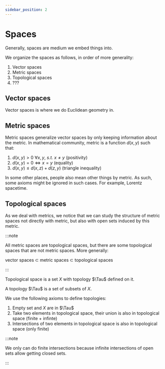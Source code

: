 ```yaml
---
sidebar_position: 2
---
```


# Spaces

Generally, spaces are medium we embed things into.

We organize the spaces as follows, in order of more generality:

1. Vector spaces
2. Metric spaces
3. Topological spaces
4. ???

## Vector spaces

Vector spaces is where we do Euclidean geometry in.

## Metric spaces

Metric spaces generalize vector spaces by only keeping information about the metric.
In mathematical community, metric is a function $d(x,y)$ such that:

1. $d(x,y) > 0 ~ \forall x, y, ~ \textit{s.t.}~ x \neq y$ (positivity)
2. $d(x,y) = 0 \iff x = y$ (equality)
3. $d(x,y) \leq d(x,z) + d(z, y)$ (triangle inequality)

In some other places, people also mean other things by metric.
As such, some axioms might be ignored in such cases.
For example, Lorentz spacetime.


## Topological spaces

As we deal with metrics, we notice that we can study the structure of
metric spaces not directly with metric, but also with open sets induced
by this metric.

:::note

All metric spaces are topological spaces, but there are some topological
spaces that are not metric spaces.
More generally:

vector spaces $\subset$ metric spaces $\subset$ topological spaces

:::

Topological space is a set $X$ with topology $\Tau$ defined on it.

A topology $\Tau$ is a set of subsets of $X$.

We use the following axioms to define topologies:
1. Empty set and $X$ are in $\Tau$
2. Take two elements in topological space, their union is also in topological space (finite + infinte)
3. Intersections of two elements in topological space is also in topological space (only finite)

:::note

We only can do finite intersections because infinite intersections of open sets allow getting closed sets.

:::
